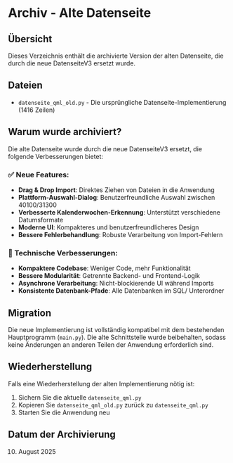 # Archiv - Alte Datenseite

## Übersicht
Dieses Verzeichnis enthält die archivierte Version der alten Datenseite, die durch die neue DatenseiteV3 ersetzt wurde.

## Dateien
- `datenseite_qml_old.py` - Die ursprüngliche Datenseite-Implementierung (1416 Zeilen)

## Warum wurde archiviert?
Die alte Datenseite wurde durch die neue DatenseiteV3 ersetzt, die folgende Verbesserungen bietet:

### ✅ Neue Features:
- **Drag & Drop Import**: Direktes Ziehen von Dateien in die Anwendung
- **Plattform-Auswahl-Dialog**: Benutzerfreundliche Auswahl zwischen 40100/31300
- **Verbesserte Kalenderwochen-Erkennung**: Unterstützt verschiedene Datumsformate
- **Moderne UI**: Kompakteres und benutzerfreundlicheres Design
- **Bessere Fehlerbehandlung**: Robuste Verarbeitung von Import-Fehlern

### 🔧 Technische Verbesserungen:
- **Kompaktere Codebase**: Weniger Code, mehr Funktionalität
- **Bessere Modularität**: Getrennte Backend- und Frontend-Logik
- **Asynchrone Verarbeitung**: Nicht-blockierende UI während Imports
- **Konsistente Datenbank-Pfade**: Alle Datenbanken im SQL/ Unterordner

## Migration
Die neue Implementierung ist vollständig kompatibel mit dem bestehenden Hauptprogramm (`main.py`). Die alte Schnittstelle wurde beibehalten, sodass keine Änderungen an anderen Teilen der Anwendung erforderlich sind.

## Wiederherstellung
Falls eine Wiederherstellung der alten Implementierung nötig ist:
1. Sichern Sie die aktuelle `datenseite_qml.py`
2. Kopieren Sie `datenseite_qml_old.py` zurück zu `datenseite_qml.py`
3. Starten Sie die Anwendung neu

## Datum der Archivierung
10. August 2025
